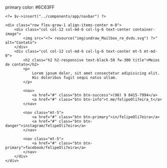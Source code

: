 primary color: #6C63FF



<div class="d-flex flex-column justify-content-between contact-view">

    <?= $v->insert("../components/app/navbar") ?>

    <div class="row flex-grow-1 align-items-center m-0">
        <div class="col col-12 col-md-6 col-lg-6 text-center container-image">
            <img src="<?= resource("img|undraw_Mailbox_re_dvds.svg") ?>" alt="Contato">
        </div>
        <div class="col col-12 col-md-6 col-lg-6 text-center mt-5 mt-md-0">
            <h2 class="h2 h2-responsive text-black-50 fw-300 title">Meios de contato</h2>
            <p>
                Lorem ipsum dolor, sit amet consectetur adipisicing elit.
                Hic doloribus fugit sequi natus ullam.
            </p>

            <nav>
                <a href="#" class="btn btn-success">(96) 9 8415-7994</a>
                <a href="#" class="btn btn-info">t.me/felipeOli7eira_t</a>
            </nav>

            <nav class="mt-5">
                <a href="#" class="btn btn-primary">in/felipeOli7eira</a>
                <a href="#" class="btn btn-danger">instagram/felipeOli7eira</a>
            </nav>

            <nav class="mt-5">
                <a href="#" class="btn btn-primary">facebook/felipeOli7eira</a>
            </nav>
        </div>
    </div>

</div>
